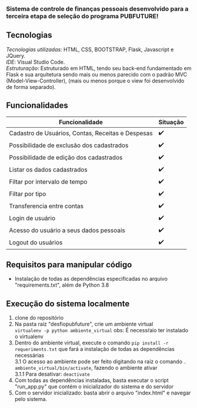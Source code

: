
### Sistema de controle de finanças pessoais desenvolvido para a terceira etapa de seleção do programa PUBFUTURE!



## Tecnologias
*Tecnologias utilizadas*: HTML, CSS, BOOTSTRAP, Flask, Javascript e JQuery.      
*IDE*: Visual Studio Code.      
*Estruturação*: Estruturado em HTML, tendo seu back-end fundamentado em Flask e sua arquitetura sendo mais ou menos  parecido com o padrão MVC (Model-View-Controller), (mais ou menos porque o view foi desenvolvido de forma separado).    


## Funcionalidades
| Funcionalidade | Situação |
| ----------- | ----------- |
| Cadastro de Usuários, Contas, Receitas e Despesas| :heavy_check_mark: |
| Possibilidade de exclusão dos cadastrados| :heavy_check_mark: |
| Possibilidade de edição dos cadastrados| :heavy_check_mark: |
| Listar os dados cadastrados| :heavy_check_mark: |
| Filtar por intervalo de tempo| :heavy_check_mark: |
| Filtar por tipo | :heavy_check_mark: |
| Transferencia entre contas| :heavy_check_mark: |
| Login de usuário | :heavy_check_mark: |
| Acesso do usuário a seus dados pessoais | :heavy_check_mark: |
| Logout do usuários | :heavy_check_mark: |





## Requisitos para manipular código
* Instalação de todas as dependências especificadas no arquivo "requirements.txt", além de Python 3.8 

## Execução do sistema localmente
1. clone do repositório
2. Na pasta raíz "desfiopubfuture", crie um ambiente virtual  
`virtualenv -p python ambiente_virtual`
obs: É necessŕaio ter instalado o virtualenv
3. Dentro do ambiente virtual, execute o comando `pip install -r requeriments.txt` que fará a instalação de todas as dependências necessárias   
3.1 O acesso ao ambiente pode ser feito digitando na raíz o comando `. ambiente_virtual/bin/activate`, fazendo o ambiente ativar  
3.1.1 Para desativar: `deactivate`
4. Com todas as dependências instaladas, basta executar o script "run_app.py" que contém o inicializador do sistema e do servidor  
5. Com o servidor inicializado: basta abrir o arquivo "index.html" e navegar pelo sistema.



